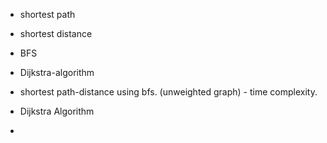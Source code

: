 <!-- shortest path algorithm -->

-   shortest path
-   shortest distance
-   BFS
-   Dijkstra-algorithm

- shortest path-distance using bfs. (unweighted graph) - time complexity.
- Dijkstra Algorithm 
- 